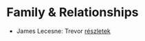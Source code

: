 # Family & Relationships

- James Lecesne: Trevor [részletek](_details/%7Bopf.creator%7D.md#id_1272)